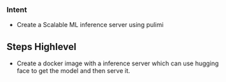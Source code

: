 ### Intent
* Create a Scalable ML inference server using pulimi

## Steps Highlevel
* Create a docker image with a inference server which can use hugging face to get the model and then serve it.


